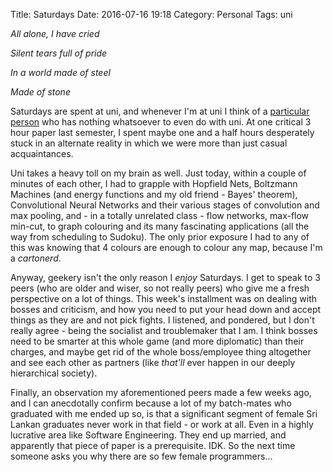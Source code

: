 Title: Saturdays
Date: 2016-07-16 19:18
Category: Personal
Tags: uni

*All alone, I have cried*

*Silent tears full of pride*

*In a world made of steel*

*Made of stone*

Saturdays are spent at uni, and whenever I'm at uni I think of a 
[particular person](https://janithl.github.io/2016/07/shes-wot-m8.html) who 
has nothing whatsoever to even do with uni. At one critical 3 hour paper last
semester, I spent maybe  one and a half hours desperately stuck in an alternate
reality in which we were more than just casual acquaintances.

Uni takes a heavy toll on my brain as well. Just today, within a couple of
minutes of each other, I had to  grapple with Hopfield Nets, Boltzmann Machines
(and energy functions and my old friend - Bayes' theorem), Convolutional Neural
Networks and their various stages of convolution and max pooling, and - in a 
totally unrelated class - flow networks, max-flow min-cut, to graph colouring 
and its many fascinating applications (all the way from scheduling to Sudoku). 
The only prior exposure I had to any of this was knowing that 4 colours are 
enough to colour any map, because I'm a *cartonerd*.

Anyway, geekery isn't the only reason I *enjoy* Saturdays. I get to speak to 3 
peers (who are older and wiser, so not really peers) who give me a fresh 
perspective on a lot of things. This week's installment was on dealing with 
bosses and criticism, and how you need to put your head down and accept things 
as they are and not pick fights. I listened, and pondered, but I don't really 
agree - being the socialist and troublemaker that I am. I think bosses need to 
be smarter at this whole game (and more diplomatic) than their charges, and 
maybe get rid of the whole boss/employee thing altogether and see each other 
as partners (like *that'll* ever happen in our deeply hierarchical society).

Finally, an observation my aforementioned peers made a few weeks ago, and I can 
anecdotally confirm because a lot of my batch-mates who graduated with me ended 
up so, is that a significant segment of female Sri Lankan graduates never work
in that field - or work at all. Even in a highly lucrative area like Software
Engineering. They end up married, and apparently that piece of paper is a 
prerequisite. IDK. So the next time someone asks you why there are so few 
female programmers...